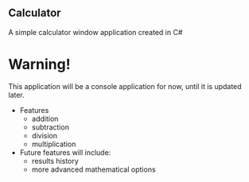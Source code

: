 ## Calculator
A simple calculator window application created in C#

# Warning!
This application will be a console application for now, until it is updated later.



* Features
  * addition
  * subtraction
  * division
  * multiplication
* Future features will include:
  * results history
  * more advanced mathematical options

